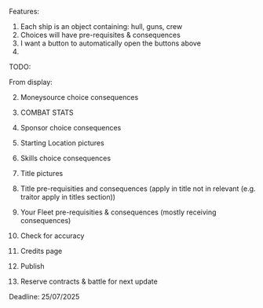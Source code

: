 Features:

1. Each ship is an object containing: hull, guns, crew
2. Choices will have pre-requisites & consequences
3. I want a button to automatically open the buttons above
4.

TODO:

From display:

2. Moneysource choice consequences

3. COMBAT STATS
4. Sponsor choice consequences
5. Starting Location pictures
6. Skills choice consequences
7. Title pictures
8. Title pre-requisities and consequences (apply in title not in relevant (e.g. traitor apply in titles section))

9. Your Fleet pre-requisities & consequences (mostly receiving consequences)

10. Check for accuracy
11. Credits page
12. Publish

13. Reserve contracts & battle for next update

Deadline: 25/07/2025
